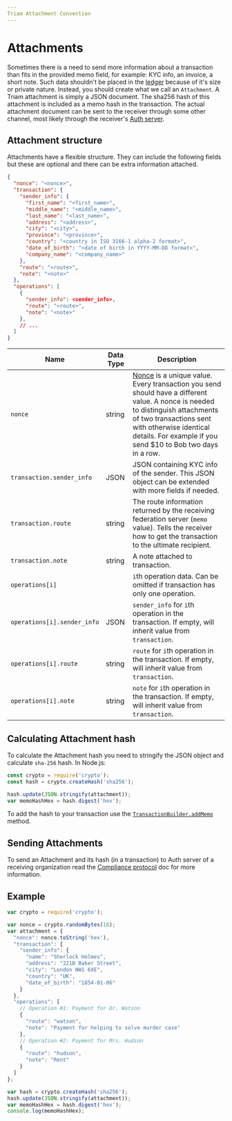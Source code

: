```yaml
---
Triam Attachment Convention
---
```


# Attachments

Sometimes there is a need to send more information about a transaction than fits in the provided memo field, for example: KYC info, an invoice, a short note. Such data shouldn't be placed in the [ledger](./concepts/ledger.md) because of it's size or private nature. Instead, you should create what we call an `Attachment`. A Triam attachment is simply a JSON document. The sha256 hash of this attachment is included as a memo hash in the transaction. The actual attachment document can be sent to the receiver through some other channel, most likely through the receiver's [Auth server](./compliance-protocol.md).

## Attachment structure

Attachments have a flexible structure. They can include the following fields but these are optional and there can be extra information attached.

```json
{
  "nonce": "<nonce>",
  "transaction": {
    "sender_info": {
      "first_name": "<first_name>",
      "middle_name": "<middle_name>",
      "last_name": "<last_name>",
      "address": "<address>",
      "city": "<city>",
      "province": "<province>",
      "country": "<country in ISO 3166-1 alpha-2 format>",
      "date_of_birth": "<date of birth in YYYY-MM-DD format>",
      "company_name": "<company_name>"
    },
    "route": "<route>",
    "note": "<note>"
  },
  "operations": [
    {
      "sender_info": <sender_info>,
      "route": "<route>",
      "note": "<note>"
    },
    // ...
  ]
}
```

Name | Data Type | Description
-----|-----------|------------
`nonce` | string | [Nonce](https://en.wikipedia.org/wiki/Cryptographic_nonce) is a unique value. Every transaction you send should have a different value. A nonce is needed to distinguish attachments of two transactions sent with otherwise identical details. For example if you send $10 to Bob two days in a row.
`transaction.sender_info` | JSON | JSON containing KYC info of the sender. This JSON object can be extended with more fields if needed.
`transaction.route` | string | The route information returned by the receiving federation server (`memo` value). Tells the receiver how to get the transaction to the ultimate recipient.
`transaction.note` | string | A note attached to transaction.
`operations[i]` | | `i`th operation data. Can be omitted if transaction has only one operation.
`operations[i].sender_info` | JSON | `sender_info` for `i`th operation in the transaction. If empty, will inherit value from `transaction`.
`operations[i].route` | string | `route` for `i`th operation in the transaction. If empty, will inherit value from `transaction`.
`operations[i].note` | string | `note` for `i`th operation in the transaction. If empty, will inherit value from `transaction`.

## Calculating Attachment hash

To calculate the Attachment hash you need to stringify the JSON object and calculate `sha-256` hash. In Node.js:

```js
const crypto = require('crypto');
const hash = crypto.createHash('sha256');

hash.update(JSON.stringify(attachment));
var memoHashHex = hash.digest('hex');
```

To add the hash to your transaction use the [`TransactionBuilder.addMemo`](http://stellar.github.io/js-stellar-base/TransactionBuilder.html#addMemo) method.

## Sending Attachments

To send an Attachment and its hash (in a transaction) to Auth server of a receiving organization read the [Compliance protocol](./compliance-protocol.md) doc for more information.

## Example

```js
var crypto = require('crypto');

var nonce = crypto.randomBytes(16);
var attachment = {
  "nonce": nonce.toString('hex'),
  "transaction": {
    "sender_info": {
      "name": "Sherlock Holmes",
      "address": "221B Baker Street",
      "city": "London NW1 6XE",
      "country": "UK",
      "date_of_birth": "1854-01-06"
    }
  },
  "operations": [
    // Operation #1: Payment for Dr. Watson
    {
      "route": "watson",
      "note": "Payment for helping to solve murder case"
    },
    // Operation #2: Payment for Mrs. Hudson
    {
      "route": "hudson",
      "note": "Rent"
    }
  ]
};

var hash = crypto.createHash('sha256');
hash.update(JSON.stringify(attachment));
var memoHashHex = hash.digest('hex');
console.log(memoHashHex);
```
